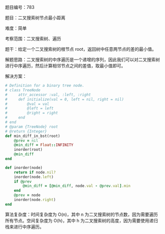 题目编号：783

题目：二叉搜索树节点最小距离

难度：简单

考察范围：二叉搜索树、遍历

题干：给定一个二叉搜索树的根节点 root，返回树中任意两节点的差的最小值。

解题思路：二叉搜索树的中序遍历是一个递增的序列，因此我们可以对二叉搜索树进行中序遍历，然后计算相邻节点之间的差值，取最小值即可。

解决方案：

```ruby
# Definition for a binary tree node.
# class TreeNode
#     attr_accessor :val, :left, :right
#     def initialize(val = 0, left = nil, right = nil)
#         @val = val
#         @left = left
#         @right = right
#     end
# end
# @param {TreeNode} root
# @return {Integer}
def min_diff_in_bst(root)
    @prev = nil
    @min_diff = Float::INFINITY
    inorder(root)
    @min_diff
end

def inorder(node)
    return if node.nil?
    inorder(node.left)
    if @prev
        @min_diff = [@min_diff, node.val - @prev.val].min
    end
    @prev = node
    inorder(node.right)
end
```

算法复杂度：时间复杂度为 O(n)，其中 n 为二叉搜索树的节点数，因为需要遍历所有节点。空间复杂度为 O(h)，其中 h 为二叉搜索树的高度，因为需要使用递归栈来进行中序遍历。
